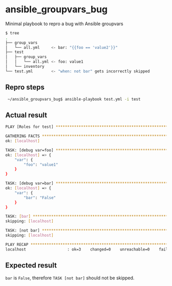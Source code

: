 # ansible_groupvars_bug
Minimal playbook to repro a bug with Ansible groupvars
```bash
$ tree 
.
├── group_vars
│   └── all.yml     <- bar: "{{foo == 'value2'}}"
├── test
│   ├── group_vars
│   │   └── all.yml <- foo: value1
│   └── inventory
└── test.yml        <- "when: not bar" gets incorrectly skipped
```

## Repro steps
```bash
 ~/ansible_groupvars_bug$ ansible-playbook test.yml -i test
 ```

## Actual result
```bash
PLAY [Roles for test] ********************************************************* 

GATHERING FACTS *************************************************************** 
ok: [localhost]

TASK: [debug var=foo] ********************************************************* 
ok: [localhost] => {
    "var": {
        "foo": "value1"
    }
}

TASK: [debug var=bar] ********************************************************* 
ok: [localhost] => {
    "var": {
        "bar": "False"
    }
}

TASK: [bar] ******************************************************************* 
skipping: [localhost]

TASK: [not bar] *************************************************************** 
skipping: [localhost]

PLAY RECAP ******************************************************************** 
localhost                  : ok=3    changed=0    unreachable=0    failed=0   

```

## Expected result
`bar` is `False`, therefore `TASK [not bar]` should not be skipped.
